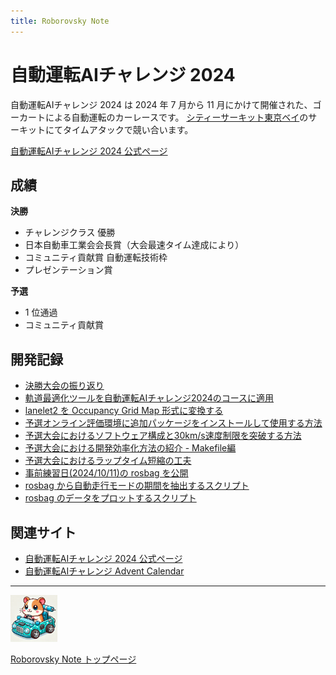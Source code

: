 ```yaml
---
title: Roborovsky Note
---
```


# 自動運転AIチャレンジ 2024

自動運転AIチャレンジ 2024 は 2024 年 7 月から 11 月にかけて開催された、ゴーカートによる自動運転のカーレースです。
[シティーサーキット東京ベイ](https://city-circuit.com/)のサーキットにてタイムアタックで競い合います。

[自動運転AIチャレンジ 2024 公式ページ](https://www.jsae.or.jp/jaaic/2024ver)

## 成績

**決勝**

- チャレンジクラス 優勝
- 日本自動車工業会会長賞（大会最速タイム達成により）
- コミュニティ貢献賞 自動運転技術枠
- プレゼンテーション賞

**予選**

- 1 位通過
- コミュニティ貢献賞

## 開発記録

- [決勝大会の振り返り](https://puzzle-alibi-c65.notion.site/AI-2024-Roborovsky-21e9b20e20ca807cb061d0736231c394?source=copy_link)
- [軌道最適化ツールを自動運転AIチャレンジ2024のコースに適用](global_trajectory_optimization.md)
- [lanelet2 を Occupancy Grid Map 形式に変換する](lanelet2_to_ogm.md)
- [予選オンライン評価環境に追加パッケージをインストールして使用する方法](install_additional_pkgs.md)
- [予選大会におけるソフトウェア構成と30km/s速度制限を突破する方法](preliminary_round_architecture.md)
- [予選大会における開発効率化方法の紹介 - Makefile編](enhance_dev_makefile.md)
- [予選大会におけるラップタイム短縮の工夫](awsim_kart_speed_opt_tips.md)
- [事前練習日(2024/10/11)の rosbag を公開](share_practice_rosbag.md)
- [rosbag から自動走行モードの期間を抽出するスクリプト](extract_automode_period.md)
- [rosbag のデータをプロットするスクリプト](plot_bag_data.md)

## 関連サイト

- [自動運転AIチャレンジ 2024 公式ページ](https://www.jsae.or.jp/jaaic/2024ver)
- [自動運転AIチャレンジ Advent Calendar](https://qiita.com/advent-calendar/2023/jidounten-ai)

---
<img src="https://github.com/Roborovsky-Racers/RoborovskyNote/blob/main/.images/roborovsky_logo.png?raw=true" width="75" />

[Roborovsky Note トップページ](https://roborovsky-racers.github.io/RoborovskyNote/)
